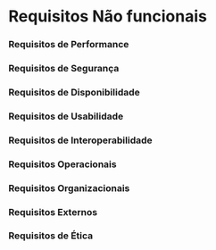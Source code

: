 # Requisitos Não funcionais



### Requisitos de Performance

### Requisitos de Segurança

### Requisitos de Disponibilidade

### Requisitos de Usabilidade

### Requisitos de Interoperabilidade

### Requisitos Operacionais

### Requisitos Organizacionais

### Requisitos Externos

### Requisitos de Ética
